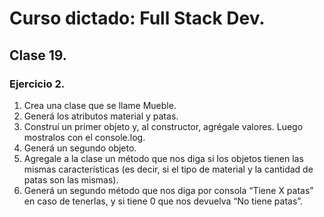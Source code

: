 # Curso dictado: Full Stack Dev.
## Clase 19.

### Ejercicio 2.
<ol>
<li>Crea una clase que se llame Mueble.</li>

<li>Generá los atributos material y patas.</li>

<li>Construí un primer objeto y, al constructor, agrégale valores. Luego mostralos con el console.log.</li>

<li>Generá un segundo objeto.</li>

<li>Agregale a la clase un método que nos diga si los objetos tienen las mismas características (es decir, si el tipo de material y la cantidad de patas son las mismas).</li>

<li>Generá un segundo método que nos diga por consola “Tiene X patas” en caso de tenerlas, y si tiene 0 que nos devuelva “No tiene patas”.</li>
</ol>